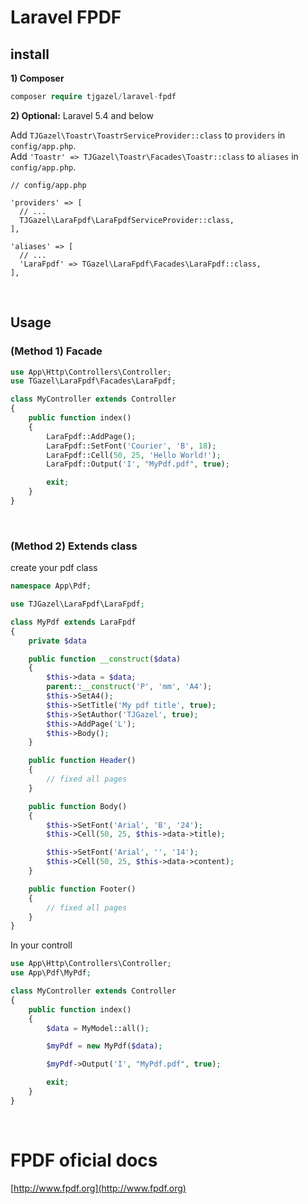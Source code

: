 # Laravel FPDF

## install

**1) Composer**

```php
composer require tjgazel/laravel-fpdf
```

**2) Optional:** Laravel 5.4 and below

Add `TJGazel\Toastr\ToastrServiceProvider::class` to `providers` in `config/app.php`. <br>
Add `'Toastr' => TJGazel\Toastr\Facades\Toastr::class` to `aliases` in `config/app.php`. <br>

```
// config/app.php

'providers' => [
  // ...
  TJGazel\LaraFpdf\LaraFpdfServiceProvider::class,
],

'aliases' => [
  // ...
  'LaraFpdf' => TGazel\LaraFpdf\Facades\LaraFpdf::class,
],
```

<br>

## Usage

### (Method 1) Facade

```php
use App\Http\Controllers\Controller;
use TGazel\LaraFpdf\Facades\LaraFpdf;

class MyController extends Controller
{
    public function index()
    {
        LaraFpdf::AddPage();
        LaraFpdf::SetFont('Courier', 'B', 18);
        LaraFpdf::Cell(50, 25, 'Hello World!');
        LaraFpdf::Output('I', "MyPdf.pdf", true);

        exit;
    }
}
```

<br>

### (Method 2) Extends class

create your pdf class

```php
namespace App\Pdf;

use TJGazel\LaraFpdf\LaraFpdf;

class MyPdf extends LaraFpdf
{
    private $data

    public function __construct($data)
    {
        $this->data = $data;
        parent::__construct('P', 'mm', 'A4');
        $this->SetA4();
        $this->SetTitle('My pdf title', true);
        $this->SetAuthor('TJGazel', true);
        $this->AddPage('L');
        $this->Body();
    }

    public function Header()
    {
        // fixed all pages
    }

    public function Body()
    {
        $this->SetFont('Arial', 'B', '24');
        $this->Cell(50, 25, $this->data->title);

        $this->SetFont('Arial', '', '14');
        $this->Cell(50, 25, $this->data->content);
    }

    public function Footer()
    {
        // fixed all pages
    }
}
```

In your controll

```php
use App\Http\Controllers\Controller;
use App\Pdf\MyPdf;

class MyController extends Controller
{
    public function index()
    {
        $data = MyModel::all();

        $myPdf = new MyPdf($data);

        $myPdf->Output('I', "MyPdf.pdf", true);

        exit;
    }
}
```

<br>

# FPDF oficial docs

[http://www.fpdf.org](http://www.fpdf.org)
